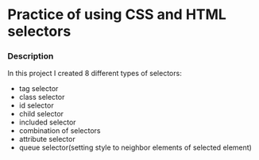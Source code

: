 # Practice of using CSS and HTML selectors

### Description
In this project I created 8 different types of selectors:
- tag selector
- class selector
- id selector
- child selector
- included selector
- combination of selectors
- attribute selector
- queue selector(setting style to neighbor elements of selected element) 
